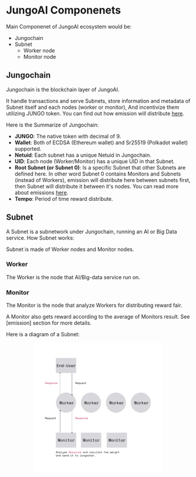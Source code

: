 # JungoAI Componenets

Main Componenet of JungoAI ecosystem would be:
- Jungochain
- Subnet
  - Worker node
  - Monitor node

## Jungochain

Jungochain is the blockchain layer of JungoAI.

It handle transactions and serve Subnets, store information and metadata of 
Subnet itself and each nodes (worker or monitor), And incentivize them utilizing JUNGO token. 
You can find out how emission will distribute [here]().

Here is the Summarize of Jungochain:

- **JUNGO**: The native token with decimal of 9.
- **Wallet**: Both of ECDSA (Ethereum wallet) and Sr25519 (Polkadot wallet) supported.
- **Netuid**: Each subnet has a unique Netuid in Jungochain.
- **UID**: Each node (Worker/Monitor) has a unique UID in that Subnet.
- **Root Subnet (or Subnet 0)**: Is a specific Subnet that other Subnets are defined here. 
  In other word Subnet 0 contains Monitors and Subnets (instead of Workers), emission will distribute here
  between subnets first, then Subnet will distribute it between it's nodes. 
  You can read more about emissions [here]().
- **Tempo**: Period of time reward distribute.

## Subnet

A Subnet is a subnetwork under Jungochain, running an AI or Big Data service. How Subnet works:

Subnet is made of Worker nodes and Monitor nodes.

### Worker

The Worker is the node that AI/Big-data service run on.

### Monitor

The Monitor is the node that analyze Workers for distributing reward fair.

A Monitor also gets reward according to the average of Monitors result.
See [emission] section for more details.

Here is a diagram of a Subnet:

<center>
  <img src="../assets/subnet.png" alt="figure subnet" width="70%">
</center>
